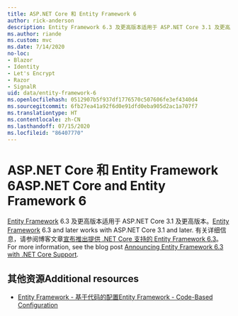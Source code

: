 ```yaml
---
title: ASP.NET Core 和 Entity Framework 6
author: rick-anderson
description: Entity Framework 6.3 及更高版本适用于 ASP.NET Core 3.1 及更高版本。
ms.author: riande
ms.custom: mvc
ms.date: 7/14/2020
no-loc:
- Blazor
- Identity
- Let's Encrypt
- Razor
- SignalR
uid: data/entity-framework-6
ms.openlocfilehash: 0512907b5f937df1776570c507606fe3ef4340d4
ms.sourcegitcommit: 6fb27ea41a92f6d0e91dfd0eba905d2ac1a707f7
ms.translationtype: HT
ms.contentlocale: zh-CN
ms.lasthandoff: 07/15/2020
ms.locfileid: "86407770"
---
```

# <a name="aspnet-core-and-entity-framework-6"></a><span data-ttu-id="89ba4-103">ASP.NET Core 和 Entity Framework 6</span><span class="sxs-lookup"><span data-stu-id="89ba4-103">ASP.NET Core and Entity Framework 6</span></span>

<span data-ttu-id="89ba4-104">[Entity Framework](/ef/ef6/) 6.3 及更高版本适用于 ASP.NET Core 3.1 及更高版本。</span><span class="sxs-lookup"><span data-stu-id="89ba4-104">[Entity Framework](/ef/ef6/) 6.3 and later works with ASP.NET Core 3.1 and later.</span></span> <span data-ttu-id="89ba4-105">有关详细信息，请参阅博客文章[宣布推出提供 .NET Core 支持的 Entity Framework 6.3](https://devblogs.microsoft.com/dotnet/announcing-entity-framework-6-3-preview-with-net-core-support/)。</span><span class="sxs-lookup"><span data-stu-id="89ba4-105">For more information, see the blog post [Announcing Entity Framework 6.3 with .NET Core Support](https://devblogs.microsoft.com/dotnet/announcing-entity-framework-6-3-preview-with-net-core-support/).</span></span>

## <a name="additional-resources"></a><span data-ttu-id="89ba4-106">其他资源</span><span class="sxs-lookup"><span data-stu-id="89ba4-106">Additional resources</span></span>

* [<span data-ttu-id="89ba4-107">Entity Framework - 基于代码的配置</span><span class="sxs-lookup"><span data-stu-id="89ba4-107">Entity Framework - Code-Based Configuration</span></span>](/ef/ef6/fundamentals/configuring/code-based)
